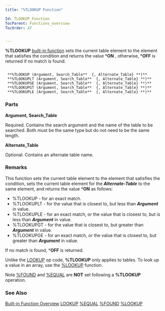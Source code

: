 ```yaml
---
title: "%TLOOKUP Function"

Id: TLOOKUP_Function
TocParent: Functions_overview
TocOrder: 47


---
```


<span style="FONT-WEIGHT: bold">%TLOOKUP</span> [built-in function](Functions_overview.html) sets the current table element to the element that satisfies the condition and returns the value ***ON** , otherwise, ***OFF** is returned if no match is found. 

```

 **%TLOOKUP (Argument, Search_Table**  {, Alternate_Table} **)** 
 **%TLOOKUPLT (Argument, Search_Table**  {, Alternate_Table} **)** 
 **%TLOOKUPGE (Argument, Search_Table**  {, Alternate_Table} **)** 
 **%TLOOKUPGT (Argument, Search_Table**  {, Alternate_Table} **)** 
 **%TLOOKUPLE (Argument, Search_Table**  {, Alternate_Table} **)** 
```

### Parts

**Argument, Search_Table** 

Required. Contains the search argument and the name of the table to be searched. Both must be the same type but do not need to be the same length.


**Alternate_Table** 

Optional. Contains an alternate table name.


### Remarks
This function sets the current table element to the element that satisfies the condition, sets the current table element for the ***Alternate-Table*** to the same element, and returns the value ***ON** as follows: 

- %TLOOKUP - for an exact match.
- %TLOOKUPLT - for the value that is closest to,  but less than ***Argument*** 
                in value.
- %TLOOKUPLE - for an exact match, or the value that is closest to, but
                is less than ***Argument*** 	in value.
- %TLOOKUPGT - for the value that is closest to, but greater than ***Argument*** 
                in value.
- %TLOOKUPGE - for an exact match, or the value that is closest to, but
                greater than ***Argument***  in value.

If no match is found, ***OFF** is returned.

Unlike the [LOOKUP](LOOKUP.html) op code, **%TLOOKUP** only applies to tables. To look up a value in an array, use the [%LOOKUP](LOOKUP_Function.html) function. 

Note [%FOUND](FOUND_Function.html) and [%EQUAL](EQUAL_Function.html) are **NOT** set following a **%TLOOKUP** operation. 

### See Also
[Built-in Function Overview](Functions_overview.html)
[LOOKUP](LOOKUP.html)
[%EQUAL](EQUAL_Function.html)
[%FOUND](FOUND_Function.html)
[%LOOKUP](LOOKUP_Function.html) 
